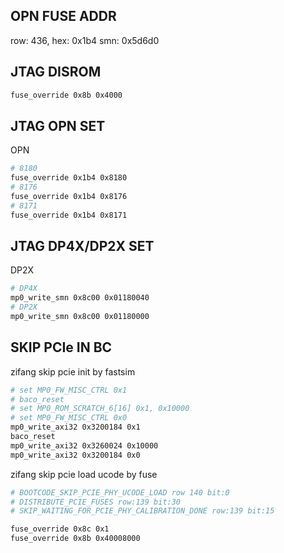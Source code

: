 

## OPN FUSE ADDR
row: 436, hex: 0x1b4
smn: 0x5d6d0

## JTAG DISROM

```bash
fuse_override 0x8b 0x4000
```

## JTAG OPN SET

OPN
```bash
# 8180
fuse_override 0x1b4 0x8180
# 8176
fuse_override 0x1b4 0x8176
# 8171
fuse_override 0x1b4 0x8171
```

## JTAG DP4X/DP2X SET

DP2X
```bash
# DP4X
mp0_write_smn 0x8c00 0x01180040
# DP2X
mp0_write_smn 0x8c00 0x01180000
```

## SKIP PCIe IN BC

zifang skip pcie init by fastsim
```bash
# set MP0_FW_MISC_CTRL 0x1
# baco_reset
# set MP0_ROM_SCRATCH_6[16] 0x1, 0x10000
# set MP0_FW_MISC_CTRL 0x0
mp0_write_axi32 0x3200184 0x1
baco_reset
mp0_write_axi32 0x3260024 0x10000
mp0_write_axi32 0x3200184 0x0
```

zifang skip pcie load ucode by fuse
```bash
# BOOTCODE_SKIP_PCIE_PHY_UCODE_LOAD row 140 bit:0
# DISTRIBUTE_PCIE_FUSES row:139 bit:30
# SKIP_WAITING_FOR_PCIE_PHY_CALIBRATION_DONE row:139 bit:15

fuse_override 0x8c 0x1
fuse_override 0x8b 0x40008000
```
